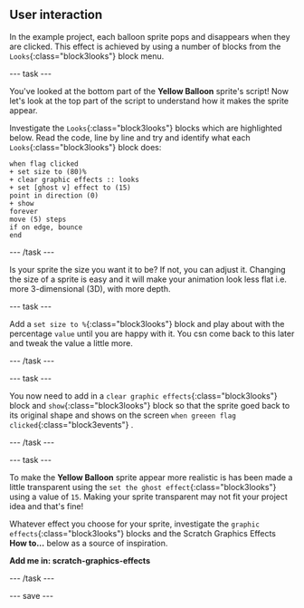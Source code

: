 ## User interaction

In the example project, each balloon sprite pops and disappears when they are clicked. This effect is achieved by using a number of blocks from the `Looks`{:class="block3looks"} block menu.

--- task ---

You've looked at the bottom part of the **Yellow Balloon** sprite's script! Now let's look at the top part of the script to understand how it makes the sprite appear.

Investigate the `Looks`{:class="block3looks"} blocks which are highlighted below. Read the code, line by line and try and identify what each `Looks`{:class="block3looks"} block does:

```blocks3
when flag clicked
+ set size to (80)%
+ clear graphic effects :: looks
+ set [ghost v] effect to (15)
point in direction (0)
+ show
forever
move (5) steps
if on edge, bounce
end
```
--- /task ---

Is your sprite the size you want it to be? If not, you can adjust it. Changing the size of a sprite is easy and it will make your animation look less flat i.e. more 3-dimensional (3D), with more depth.

--- task ---

Add a `set size to %`{:class="block3looks"} block and play about with the percentage `value` until you are happy with it. You csn come back to this later and tweak the value a little more.

--- /task ---

--- task ---

You now need to add in a `clear graphic effects`{:class="block3looks"} block and `show`{:class="block3looks"} block so that the sprite goed back to its original shape and shows on the screen `when greeen flag clicked`{:class="block3events"} .

--- /task ---

--- task ---

To make the **Yellow Balloon** sprite appear more realistic is has been made a little transparent using the `set the ghost effect`{:class="block3looks"} using a value of `15`. Making your sprite transparent may not fit your project idea and that's fine!

Whatever effect you choose for your sprite, investigate the `graphic effects`{:class="block3looks"} blocks and the Scratch Graphics Effects **How to...** below as a source of inspiration.

**Add me in: scratch-graphics-effects**

--- /task ---

--- save ---
